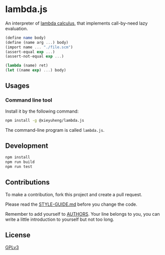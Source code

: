 # lambda.js

An interpreter of [lambda calculus](https://en.wikipedia.org/wiki/Lambda_calculus),
that implements call-by-need lazy evaluation.

```scheme
(define name body)
(define (name arg ...) body)
(import name ... "./file.scm")
(assert-equal exp ...)
(assert-not-equal exp ...)

(lambda (name) ret)
(let ((name exp) ...) body)
```

## Usages

### Command line tool

Install it by the following command:

```sh
npm install -g @xieyuheng/lambda.js
```

The command-line program is called `lambda.js`.

## Development

```sh
npm install
npm run build
npm run test
```

## Contributions

To make a contribution, fork this project and create a pull request.

Please read the [STYLE-GUIDE.md](STYLE-GUIDE.md) before you change the code.

Remember to add yourself to [AUTHORS](AUTHORS).
Your line belongs to you, you can write a little
introduction to yourself but not too long.

## License

[GPLv3](LICENSE)
